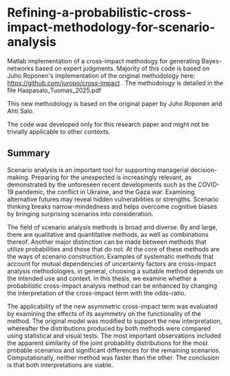 # Refining-a-probabilistic-cross-impact-methodology-for-scenario-analysis
Matlab implementation of a cross-impact methodogy for generating Bayes-networks based on expert judgments. Majority of this code is based on Juho Roponen's implementation of the original methodology here: https://github.com/juropo/cross-impact  . The methodology is detailed in the file Haapasalo_Tuomas_2025.pdf

This new methodology is based on the original paper by Juho Roponen and Ahti Salo.

The code was developed only for this research paper and might not be trivially applicable to other contexts.

## Summary

Scenario analysis is an important tool for supporting managerial decision-making. Preparing for the unexpected is increasingly relevant, as demonstrated by the unforeseen recent developments such as the COVID-19 pandemic, the conflict in Ukraine, and the Gaza war. Examining alternative futures may reveal hidden vulnerabilities or strengths. Scenario thinking breaks narrow-mindedness and helps overcome cognitive biases by bringing surprising scenarios into consideration.

The field of scenario analysis methods is broad and diverse. By and large, there are qualitative and quantitative methods, as well as combinations thereof. Another major distinction can be made between methods that utilize probabilities and those that do not. At the core of these methods are the ways of scenario construction. Examples of systematic methods that account for mutual dependencies of uncertainty factors are cross-impact analysis methodologies, in general, choosing a suitable method depends on the intended use and context. In this thesis, we examine whether a probabilistic cross-impact analysis method can be enhanced by changing the interpretation of the cross-impact term with the odds-ratio.

The applicability of the new asymmetric cross-impact term was evaluated by examining the effects of its asymmetry on the functionality of the method. The original model was modified to support the new interpretation, whereafter the distributions produced by both methods were compared using statistical and visual tests. The most important observations included the apparent similarity of the joint probability distributions for the most probable scenarios and significant differences for the remaining scenarios. Computationally, neither method was faster than the other. The conclusion is that both interpretations are viable.
